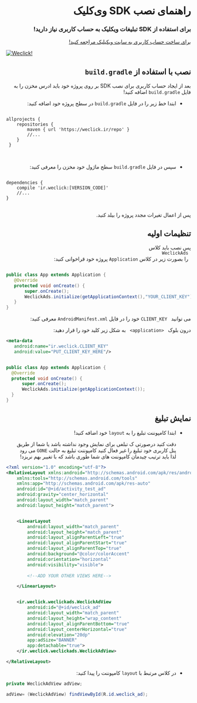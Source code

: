 <div dir="rtl">

<h1>راهنمای نصب SDK وی‌کلیک</h1>

<h3>
برای استفاده از
SDK
تبلیغات ویکلیک به حساب کاربری نیاز دارید!
</h3>

<a href="http://weclick.ir">
برای ساخت حساب کاربری به سایت ویکیلیک مراجعه کنید!
</a>

<div dir="ltr">

[![Weclick!](https://weclick.ir/images/logo.png)](https://weclick.ir)

</div>

<h2>
نصب با استفاده از 
<code>build.gradle</code>
</h2>


<p>
بعد از ایجاد حساب کاربری برای نصب 
SDK 
بر روی پروژه خود باید ادرس مخزن را به فایل 
<code>build.gradle</code>
اضافه کنید!
</p>
 <ul dir="rtl">
 <li>
 <p dir="rtl">
 ابتدا خط زیر را در فایل 
 <code>build.gradle</code>
 در سطح پروژه خود اضافه کنید:
 </p>
 </li>
 </ul>
 
<pre dir="ltr" align="left" style="text-align:left">
<code>
allprojects {
    repositories {
        maven { url 'https://weclick.ir/repo' }
        //...
    }
 }
 </code>
 </pre>
 
 <ul dir="rtl">
 <li>
 <p dir="rtl">
 سپس در فایل 
 <code>build.gradle</code>
 سطح ماژول خود مخزن را معرفی کنید:
 </p>
 </li>
 </ul>
 
<pre dir="ltr">
<code>
dependencies {
    compile 'ir.weclick:[VERSION_CODE]'
    //...
}
</code>
</pre>
 
 <p>
 پس از اعمال تغیرات مجدد پروژه را بیلد کنید.
 </p>
 
 <h2>
 تنظیمات اولیه
 </h2>
 
 <p>
 پس نصب باید کلاس
 <code>
 WeclickAds
 </code>
  را بصورت زیر در کلاس
  <code>Application</code>
  پروژه خود قراخوانی کنید:
 </p>
 <div dir="ltr">
 
 ```java
 
 public class App extends Application {
    @Override
    protected void onCreate() {
        super.onCreate();
        WeclickAds.initialize(getApplicationContext(),"YOUR_CLIENT_KEY");
    }
 }
 ```
 </div>
 
 <p>
 می توانید 
 <code> CLIENT_KEY</code>
 خود را در فایل 
 <code>AndroidManifest.xml</code>
 معرفی کنید:
 </p>
 
 <p>
 درون بلوک 
 <code> &lt;application&gt; </code>
 به شکل زیر کلید خود را قرار دهید:
 </p>
 
 <div dir="ltr">
 
 ```xml
 <meta-data
    android:name="ir.weclick.CLIENT_KEY"
    android:value="PUT_CLIENT_KEY_HERE"/>
 ```
 
 
  ```java
 
 public class App extends Application {
    @Override
    protected void onCreate() {
        super.onCreate();
        WeclickAds.initialize(getApplicationContext());
    }
 }
 ```
 
</div>

<h2>
نمایش تبلیغ
</h2>

<ul>
<li>
<p>
ابتدا کامپوننت تبلیغ را به
<code>layout</code>
خود اضافه کنید!
</p>

<p>

دقت کنید درصورتی ک تبلغی برای نمایش وجود نداشته باشد یا شما از طریق پنل کاربری خود تبلیغ را غیر فعال کنید کامپوننت تبلیغ به حالت
<code>GONE</code>
می رود لذا باید ترتیب چیدمان کامپوننت های شما طوری باشد که با تغییر بهم نریزد!
</p>
</li>
</ul>

<div dir="ltr">

```xml
<?xml version="1.0" encoding="utf-8"?>
<RelativeLayout xmlns:android="http://schemas.android.com/apk/res/android"
    xmlns:tools="http://schemas.android.com/tools"
    xmlns:app="http://schemas.android.com/apk/res-auto"
    android:id="@+id/activity_test_ad"
    android:gravity="center_horizontal"
    android:layout_width="match_parent"
    android:layout_height="match_parent">


    <LinearLayout
        android:layout_width="match_parent"
        android:layout_height="match_parent"
        android:layout_alignParentLeft="true"
        android:layout_alignParentStart="true"
        android:layout_alignParentTop="true"
        android:background="@color/colorAccent"
        android:orientation="horizontal"
        android:visibility="visible">
        
        <!--ADD YOUR OTHER VIEWS HERE-->

    </LinearLayout>


    <ir.weclick.weclickads.WeclickAdView
        android:id="@+id/weclick_ad"
        android:layout_width="match_parent"
        android:layout_height="wrap_content"
        android:layout_alignParentBottom="true"
        android:layout_centerHorizontal="true"
        android:elevation="20dp"
        app:adSize="BANNER"
        app:detachable="true">
    </ir.weclick.weclickads.WeclickAdView>

</RelativeLayout>

```
</div>

<ul>
<li>
<p>
در کلاس مرتبط با 
<code>layout</code>
کامپوننت را پیدا کنید:
</p>
</li>
</ul>

<div dir="ltr">

```java
private WeclickAdView adView;

adView= (WeclickAdView) findViewById(R.id.weclick_ad);
```
</div>

</div>


